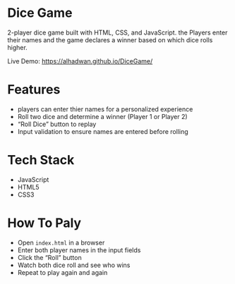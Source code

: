 # Dice Game
2-player dice game built with HTML, CSS, and JavaScript. the Players enter their names and the game declares a winner based on which dice rolls higher.

Live Demo: https://alhadwan.github.io/DiceGame/

# Features
- players can enter thier names for a personalized experience
- Roll two dice and determine a winner (Player 1 or Player 2)
- “Roll Dice” button to replay
- Input validation to ensure names are entered before rolling

# Tech Stack
- JavaScript
- HTML5
- CSS3

# How To Paly
- Open `index.html` in a browser
- Enter both player names in the input fields
- Click the “Roll” button
- Watch both dice roll and see who wins
- Repeat to play again and again
